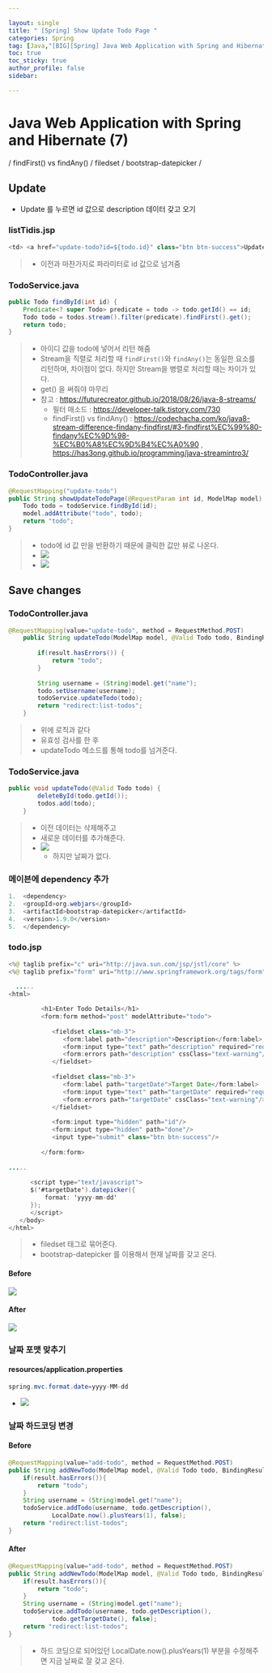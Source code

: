 ```yaml
---

layout: single
title: " [Spring] Show Update Todo Page "
categories: Spring
tag: [Java,"[BIG][Spring] Java Web Application with Spring and Hibernate","Show Update Todo Page","stream().filter().findFist()","findFirst() vs findAny()","filedset","bootstrap-datepicker","스프링 날짜 포맷"]
toc: true
toc_sticky: true
author_profile: false
sidebar:

---
```

# Java Web Application with Spring and Hibernate (7)

/ findFirst() vs findAny() / filedset / bootstrap-datepicker / 

## Update

- Update 를 누르면 id 값으로 description 데이터 갖고 오기

### listTidis.jsp
```java
<td> <a href="update-todo?id=${todo.id}" class="btn btn-success">Update</a>   </td>
```
>- 이전과 마찬가지로 파라미터로 id 값으로 넘겨줌

###  TodoService.java
```java
public Todo findById(int id) {  
    Predicate<? super Todo> predicate = todo -> todo.getId() == id;  
    Todo todo = todos.stream().filter(predicate).findFirst().get();  
    return todo;  
}
```
>- 아이디 값을 todo에 넣어서 리턴 해줌
>- Stream을 직렬로 처리할 때 `findFirst()`와 `findAny()`는 동일한 요소를 리턴하며, 차이점이 없다. 하지만 Stream을 병렬로 처리할 때는 차이가 있다.
>- get() 을 써줘야 마무리
>- 참고 : https://futurecreator.github.io/2018/08/26/java-8-streams/
>	- 필터 매소드 : https://developer-talk.tistory.com/730
>	- findFirst() vs findAny() : https://codechacha.com/ko/java8-stream-difference-findany-findfirst/#3-findfirst%EC%99%80-findany%EC%9D%98-%EC%B0%A8%EC%9D%B4%EC%A0%90 , https://has3ong.github.io/programming/java-streamintro3/


### TodoController.java
```java
@RequestMapping("update-todo")  
public String showUpdateTodoPage(@RequestParam int id, ModelMap model) {  
    Todo todo = todoService.findById(id);  
    model.addAttribute("todo", todo);  
    return "todo";  
}
```
>- todo에 id 값 만을 반환하기 때문에 클릭한 값만 뷰로 나온다.
>- ![](https://i.imgur.com/Dw6u2dg.png)
>- ![](https://i.imgur.com/in60ym4.png)

## Save changes

### TodoController.java
```java
@RequestMapping(value="update-todo", method = RequestMethod.POST)
	public String updateTodo(ModelMap model, @Valid Todo todo, BindingResult result) {
		
		if(result.hasErrors()) {
			return "todo";
		}
		
		String username = (String)model.get("name");
		todo.setUsername(username);
		todoService.updateTodo(todo);
		return "redirect:list-todos";
	}
```
>- 위에 로직과 같다
>- 유효성 검사를 한 후
>- updateTodo 메소드를 통해 todo를 넘겨준다.


### TodoService.java
```java
public void updateTodo(@Valid Todo todo) {
		deleteById(todo.getId());
		todos.add(todo);
	}
```

>- 이전 데이터는 삭제해주고 
>- 새로운 데이터를 추가해준다.
>- ![](https://i.imgur.com/jcGtN6D.png)
>	- 하지만 날짜가 없다.

### 메이븐에 dependency 추가

```java
1.  <dependency>
2.  <groupId>org.webjars</groupId>
3.  <artifactId>bootstrap-datepicker</artifactId>
4.  <version>1.9.0</version>
5.  </dependency>
```

### todo.jsp
```java
<%@ taglib prefix="c" uri="http://java.sun.com/jsp/jstl/core" %>  
<%@ taglib prefix="form" uri="http://www.springframework.org/tags/form" %>  
  
  .....
<html>  

         <h1>Enter Todo Details</h1>  
         <form:form method="post" modelAttribute="todo">  
  
            <fieldset class="mb-3">  
               <form:label path="description">Description</form:label>  
               <form:input type="text" path="description" required="required"/>  
               <form:errors path="description" cssClass="text-warning"/>  
            </fieldset>  
  
            <fieldset class="mb-3">  
               <form:label path="targetDate">Target Date</form:label>  
               <form:input type="text" path="targetDate" required="required"/>  
               <form:errors path="targetDate" cssClass="text-warning"/>  
            </fieldset>  
  
            <form:input type="hidden" path="id"/>  
            <form:input type="hidden" path="done"/>  
            <input type="submit" class="btn btn-success"/>  
  
         </form:form>  
  
.....
  
      <script type="text/javascript">  
      $('#targetDate').datepicker({  
          format: 'yyyy-mm-dd'  
      });  
      </script>  
   </body>  
</html>
```

>- filedset 태그로 묶어준다.
>- bootstrap-datepicker 를 이용해서 현재 날짜를 갖고 온다.
#### Before
![](https://i.imgur.com/FINMGYC.png)

#### After
![](https://i.imgur.com/y4QZWj0.png)

### 날짜 포맷 맞추기

#### resources/application.properties
```java
spring.mvc.format.date=yyyy-MM-dd
```
- ![](https://i.imgur.com/y33mi1T.png)

### 날짜 하드코딩 변경

#### Before
```java
@RequestMapping(value="add-todo", method = RequestMethod.POST)  
public String addNewTodo(ModelMap model, @Valid Todo todo, BindingResult result) {  
    if(result.hasErrors()){  
        return "todo";  
    }  
    String username = (String)model.get("name");  
    todoService.addTodo(username, todo.getDescription(),  
            LocalDate.now().plusYears(1), false);  
    return "redirect:list-todos";  
}
```


#### After
```java
@RequestMapping(value="add-todo", method = RequestMethod.POST)  
public String addNewTodo(ModelMap model, @Valid Todo todo, BindingResult result) {  
    if(result.hasErrors()){  
        return "todo";  
    }  
    String username = (String)model.get("name");  
    todoService.addTodo(username, todo.getDescription(),  
            todo.getTargetDate(), false);  
    return "redirect:list-todos";  
}
```
>- 하드 코딩으로 되어있던 LocalDate.now().plusYears(1) 부분을 수정해주면 지금 날짜로 잘 갖고 온다.